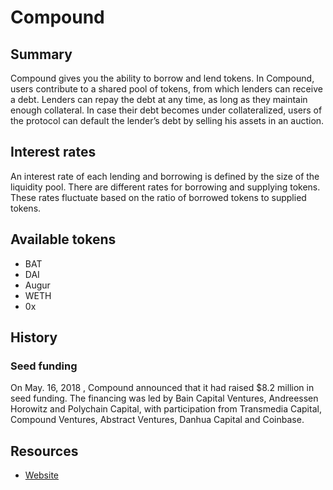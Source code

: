 # Compound

## Summary

Compound gives you the ability to borrow and lend tokens. In Compound, users contribute to a shared pool of tokens, from which lenders can receive a debt. Lenders can repay the debt at any time, as long as they maintain enough collateral. In case their debt becomes under collateralized, users of the protocol can default the lender’s debt by selling his assets in an auction.

## Interest rates

An interest rate of each lending and borrowing is defined by the size of the liquidity pool. There are different rates for borrowing and supplying tokens. These rates fluctuate based on the ratio of borrowed tokens to supplied tokens.

## Available tokens

* BAT
* DAI
* Augur
* WETH
* 0x

## History

### Seed funding

On May. 16, 2018 , Compound announced that it had raised $8.2 million in seed funding. The financing was led by Bain Capital Ventures, Andreessen Horowitz and Polychain Capital, with participation from Transmedia Capital, Compound Ventures, Abstract Ventures, Danhua Capital and Coinbase.

## Resources

* [Website](https://compound.finance)

